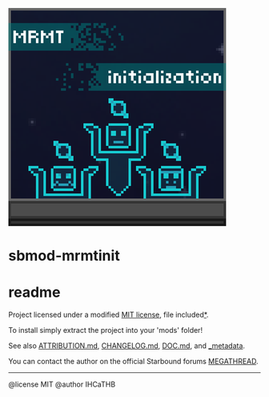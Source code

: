 ![_previewimage]

# sbmod-mrmtinit
# readme

Project licensed under a modified [MIT license], file included[*].

To install simply extract the project into your 'mods' folder!

See also [ATTRIBUTION.md], [CHANGELOG.md], [DOC.md], and [_metadata].

You can contact the author on the official Starbound forums [MEGATHREAD].

[_previewimage]: _previewimage
[MIT license]: LICENSE
[*]: https://opensource.org/licenses/MIT
[ATTRIBUTION.md]: ATTRIBUTION.md
[CHANGELOG.md]: ../master/CHANGELOG.md
[DOC.md]: DOC.md
[_metadata]: _metadata
[MEGATHREAD]: http://community.playstarbound.com/threads/124193/

---

@license MIT
@author IHCaTHB

